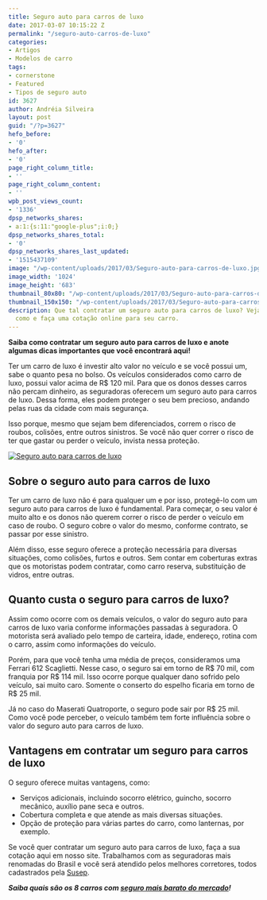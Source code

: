 ```yaml
---
title: Seguro auto para carros de luxo
date: 2017-03-07 10:15:22 Z
permalink: "/seguro-auto-carros-de-luxo"
categories:
- Artigos
- Modelos de carro
tags:
- cornerstone
- Featured
- Tipos de seguro auto
id: 3627
author: Andréia Silveira
layout: post
guid: "/?p=3627"
hefo_before:
- '0'
hefo_after:
- '0'
page_right_column_title:
- ''
page_right_column_content:
- ''
wpb_post_views_count:
- '1336'
dpsp_networks_shares:
- a:1:{s:11:"google-plus";i:0;}
dpsp_networks_shares_total:
- '0'
dpsp_networks_shares_last_updated:
- '1515437109'
image: "/wp-content/uploads/2017/03/Seguro-auto-para-carros-de-luxo.jpg"
image_width: '1024'
image_height: '683'
thumbnail_80x80: "/wp-content/uploads/2017/03/Seguro-auto-para-carros-de-luxo-80x80.jpg"
thumbnail_150x150: "/wp-content/uploads/2017/03/Seguro-auto-para-carros-de-luxo-150x150.jpg"
description: Que tal contratar um seguro auto para carros de luxo? Veja no SegurodeAutomóvel.org
  como e faça uma cotação online para seu carro.
---
```


**Saiba como contratar um seguro auto para carros de luxo e anote algumas dicas importantes que você encontrará aqui!**

Ter um carro de luxo é investir alto valor no veículo e se você possui um, sabe o quanto pesa no bolso. Os veículos considerados como carro de luxo, possui valor acima de R$ 120 mil. Para que os donos desses carros não percam dinheiro, as seguradoras oferecem um seguro auto para carros de luxo. Dessa forma, eles podem proteger o seu bem precioso, andando pelas ruas da cidade com mais segurança.

Isso porque, mesmo que sejam bem diferenciados, correm o risco de roubos, colisões, entre outros sinistros. Se você não quer correr o risco de ter que gastar ou perder o veículo, invista nessa proteção.

[<img class="aligncenter wp-image-3628 size-large" title="Seguro auto para carros de luxo" src="/wp-content/uploads/2017/03/Seguro-auto-para-carros-de-luxo-700x467.jpg" alt="Seguro auto para carros de luxo" width="700" height="467" srcset="/wp-content/uploads/2017/03/Seguro-auto-para-carros-de-luxo-700x467.jpg 700w, /wp-content/uploads/2017/03/Seguro-auto-para-carros-de-luxo-250x167.jpg 250w, /wp-content/uploads/2017/03/Seguro-auto-para-carros-de-luxo-768x512.jpg 768w, /wp-content/uploads/2017/03/Seguro-auto-para-carros-de-luxo-120x80.jpg 120w, /wp-content/uploads/2017/03/Seguro-auto-para-carros-de-luxo.jpg 1024w" sizes="(max-width: 700px) 100vw, 700px" />](/wp-content/uploads/2017/03/Seguro-auto-para-carros-de-luxo.jpg)

## Sobre o seguro auto para carros de luxo

Ter um carro de luxo não é para qualquer um e por isso, protegê-lo com um seguro auto para carros de luxo é fundamental. Para começar, o seu valor é muito alto e os donos não querem correr o risco de perder o veículo em caso de roubo. O seguro cobre o valor do mesmo, conforme contrato, se passar por esse sinistro.

Além disso, esse seguro oferece a proteção necessária para diversas situações, como colisões, furtos e outros. Sem contar em coberturas extras que os motoristas podem contratar, como carro reserva, substituição de vidros, entre outras.

## Quanto custa o seguro para carros de luxo?

Assim como ocorre com os demais veículos, o valor do seguro auto para carros de luxo varia conforme informações passadas à seguradora. O motorista será avaliado pelo tempo de carteira, idade, endereço, rotina com o carro, assim como informações do veículo.

Porém, para que você tenha uma média de preços, consideramos uma Ferrari 612 Scaglietti. Nesse caso, o seguro sai em torno de R$ 70 mil, com franquia por R$ 114 mil. Isso ocorre porque qualquer dano sofrido pelo veículo, sai muito caro. Somente o conserto do espelho ficaria em torno de R$ 25 mil.

Já no caso do Maserati Quatroporte, o seguro pode sair por R$ 25 mil. Como você pode perceber, o veículo também tem forte influência sobre o valor do seguro auto para carros de luxo.

## Vantagens em contratar um seguro para carros de luxo

O seguro oferece muitas vantagens, como:

  * Serviços adicionais, incluindo socorro elétrico, guincho, socorro mecânico, auxílio pane seca e outros.
  * Cobertura completa e que atende as mais diversas situações.
  * Opção de proteção para várias partes do carro, como lanternas, por exemplo.

Se você quer contratar um seguro auto para carros de luxo, faça a sua cotação aqui em nosso site. Trabalhamos com as seguradoras mais renomadas do Brasil e você será atendido pelos melhores corretores, todos cadastrados pela <a href="http://www.susep.gov.br/menu/informacoes-ao-mercado/corretores-de-seguros" target="_blank">Susep</a>.

_**Saiba quais são os 8 carros com <a href="/8-carros-com-seguro-mais-barato" target="_blank">seguro mais barato do mercado</a>!**_